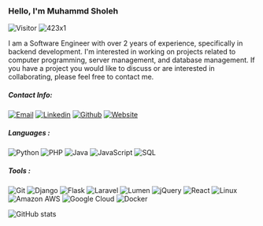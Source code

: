 ### Hello, I'm Muhammd Sholeh

![Visitor](https://visitor-badge.laobi.icu/badge?page_id=423x1.423x1) <img src="https://komarev.com/ghpvc/?username=423x1" alt="423x1" />

I am a Software Engineer with over 2 years of experience, specifically in backend development. I'm interested in working on projects related to computer programming, server management, and database management. If you have a project you would like to discuss or are interested in collaborating, please feel free to contact me.

##### Contact Info:
[![Email](https://img.shields.io/badge/-mushti8@gmail.com-blue?style=flat&logo=Gmail&logoColor=EA4335)](mushti8@gmail.com)
[![Linkedin](https://img.shields.io/badge/-Muhammad%20Sholeh-blue?style=flat&logo=Linkedin&logoColor=#0A66C2)](https://www.linkedin.com/in/muhammad-sholeh-673a2a144/)
[![Github](https://img.shields.io/badge/-413x1-blue?style=flat&logo=GitHub&logoColor=232F3E)](https://github.com/413x1)
[![Website](https://img.shields.io/badge/🌐-sholeh.simple.ink-blue?style=flat)](https://sholeh.simple.ink)


##### Languages :
![Python](https://img.shields.io/badge/-Python-000000?style=flat&logo=python)
![PHP](https://img.shields.io/badge/-PHP-000000?style=flat&logo=PHP)
![Java](https://img.shields.io/badge/☕-Java-000000?style=flat&logo=java)
![JavaScript](https://img.shields.io/badge/-JavaScript-000000?style=flat&logo=javascript)
![SQL](https://img.shields.io/badge/-SQL-000000?style=flat&logo=postgresql)

##### Tools :
![Git](https://img.shields.io/badge/-Git-222222?style=flat&logo=git&logoColor=F05032)
![Django](https://img.shields.io/badge/-Django-222222?style=flat&logo=Django&logoColor=092E20)
![Flask](https://img.shields.io/badge/-Flask-222222?style=flat&logo=Flask&logoColor=000000)
![Laravel](https://img.shields.io/badge/-Laravel-222222?style=flat&logo=Laravel&logoColor=FF2D20)
![Lumen](https://img.shields.io/badge/-Lumen-222222?style=flat&logo=Lumen&logoColor=E74430)
![jQuery](https://img.shields.io/badge/-jQuery-222222?style=flat&logo=jQuery&logoColor=0769AD)
![React](https://img.shields.io/badge/-React-222222?style=flat&logo=React&logoColor=61DAFB)
![Linux](https://img.shields.io/badge/-Linux-222222?style=flat&logo=linux&logoColor=FCC624)
![Amazon AWS](https://img.shields.io/badge/-AWS-black?style=flat-square&logo=Amazon%20AWS&logoColor=232F3E)
![Google Cloud](https://img.shields.io/badge/-GCP-black?style=flat-square&logo=Google%20Cloud&logoColor=4285F4)
![Docker](https://img.shields.io/badge/-Docker-black?style=flat-square&logo=docker&logoColor=2496ED)

![GitHub stats](https://github-readme-stats.vercel.app/api?username=413x1&theme=github_dark&show_icons=true&count_private=true)
